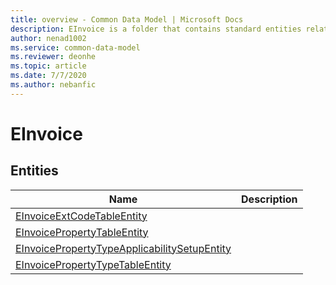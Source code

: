 ```yaml
---
title: overview - Common Data Model | Microsoft Docs
description: EInvoice is a folder that contains standard entities related to the Common Data Model.
author: nenad1002
ms.service: common-data-model
ms.reviewer: deonhe
ms.topic: article
ms.date: 7/7/2020
ms.author: nebanfic
---
```


# EInvoice


## Entities

|Name|Description|
|---|---|
|[EInvoiceExtCodeTableEntity](EInvoiceExtCodeTableEntity.md)||
|[EInvoicePropertyTableEntity](EInvoicePropertyTableEntity.md)||
|[EInvoicePropertyTypeApplicabilitySetupEntity](EInvoicePropertyTypeApplicabilitySetupEntity.md)||
|[EInvoicePropertyTypeTableEntity](EInvoicePropertyTypeTableEntity.md)||
